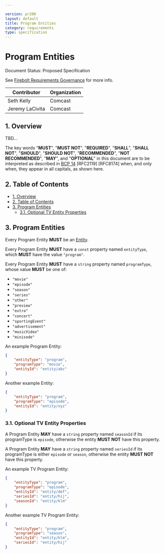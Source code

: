 ```yaml
---

version: pr200
layout: default
title: Program Entities
category: requirements
type: specification
---
```

# Program Entities

Document Status: Proposed Specification 

See [Firebolt Requirements Governance](../../../governance) for more info. 

| Contributor     | Organization |
| --------------- | ------------ |
| Seth Kelly      | Comcast      |
| Jeremy LaCivita | Comcast      |

## 1. Overview
TBD... 

The key words "**MUST**", "**MUST NOT**", "**REQUIRED**", "**SHALL**", "**SHALL 
NOT**", "**SHOULD**", "**SHOULD NOT**", "**RECOMMENDED**", "**NOT 
RECOMMENDED**", "**MAY**", and "**OPTIONAL**" in this document are to be 
interpreted as described in [BCP 
14](https://www.rfc-editor.org/rfc/rfc2119.txt) [RFC2119] [RFC8174] when, and 
only when, they appear in all capitals, as shown here. 

## 2. Table of Contents
- [1. Overview](#1-overview)
- [2. Table of Contents](#2-table-of-contents)
- [3. Program Entities](#3-program-entities)
  - [3.1. Optional TV Entity Properties](#31-optional-tv-entity-properties)


## 3. Program Entities
Every Program Entity **MUST** be an [Entity](../index#3-entities). 

Every Program Entity **MUST** have a `const` property named `entityType`, which 
**MUST** have the value `"program"`. 

Every Program Entity **MUST** have a `string` property named `programType`, 
whose value **MUST** be one of: 

 - `"movie"`
 - `"episode"`
 - `"season"`
 - `"series"`
 - `"other"`
 - `"preview"`
 - `"extra"`
 - `"concert"`
 - `"sportingEvent"`
 - `"advertisement"`
 - `"musicVideo"`
 - `"minisode"`

An example Program Entity: 

```json
{
    "entityType": "program",
    "programType": "movie",
    "entityId": "entity/abc"
}
``` 

Another example Entity: 

```json
{
    "entityType": "program",
    "programType": "episode",
    "entityId": "entity/xyz"
}
``` 

### 3.1. Optional TV Entity Properties
A Program Entity **MAY** have a `string` property named `seasonId` if its 
programType is `episode`, otherwise the entity **MUST NOT** have this property. 

A Program Entity **MAY** have a `string` property named `seriesId` if its 
programType is either `episode` or `season`, otherwise the entity **MUST NOT** 
have this property. 

An example TV Program Entity: 

```json
{
    "entityType": "program",
    "programType": "episode",
    "entityId": "entity/def",
    "seriesId": "entity/hij",
    "seasonId": "entity/klm"
}
``` 

Another example TV Program Entity: 

```json
{
    "entityType": "program",
    "programType": "season",
    "entityId": "entity/klm",
    "seriesId": "entity/hij"
}
``` 
